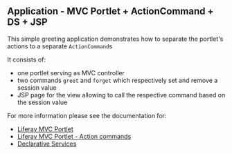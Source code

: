 ## Application - MVC Portlet + ActionCommand + DS + JSP

This simple greeting application demonstrates how to separate the portlet's actions to a separate `ActionCommand`s

It consists of:

- one portlet serving as MVC controller
- two commands `greet` and `forget` which respectively set and remove a session value
- JSP page for the view allowing to call the respective command based on the session value     

For more information please see the documentation for:

- [Liferay MVC Portlet](https://portal.liferay.dev/docs/7-2/appdev/-/knowledge_base/a/liferay-mvc-portlet)
- [Liferay MVC Portlet - Action commands](https://portal.liferay.dev/docs/7-2/appdev/-/knowledge_base/a/liferay-mvc-portlet#liferay-mvc-command-classes)
- [Declarative Services](https://portal.liferay.dev/docs/7-2/frameworks/-/knowledge_base/f/declarative-services)
